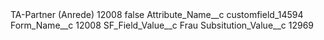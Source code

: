 <?xml version="1.0" encoding="UTF-8"?>
<CustomMetadata xmlns="http://soap.sforce.com/2006/04/metadata" xmlns:xsi="http://www.w3.org/2001/XMLSchema-instance" xmlns:xsd="http://www.w3.org/2001/XMLSchema">
    <label>TA-Partner (Anrede) 12008</label>
    <protected>false</protected>
    <values>
        <field>Attribute_Name__c</field>
        <value xsi:type="xsd:string">customfield_14594</value>
    </values>
    <values>
        <field>Form_Name__c</field>
        <value xsi:type="xsd:string">12008</value>
    </values>
    <values>
        <field>SF_Field_Value__c</field>
        <value xsi:type="xsd:string">Frau</value>
    </values>
    <values>
        <field>Subsitution_Value__c</field>
        <value xsi:type="xsd:string">12969</value>
    </values>
</CustomMetadata>
